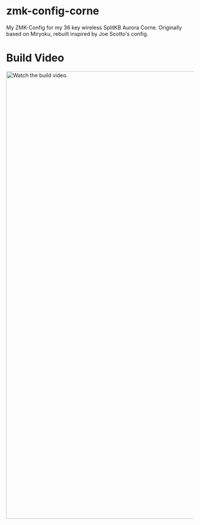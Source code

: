 # zmk-config-corne
My ZMK-Config for my 36 key wireless SplitKB Aurora Corne.
Originally based on Miryoku, rebuilt inspired by Joe Scotto's config.

# Build Video

<a href="https://www.youtube.com/watch?v=MBV2Vrizpe0" target="_blank">
 <img src="http://img.youtube.com/vi/MBV2Vrizpe0/mqdefault.jpg" alt="Watch the build video." width="1200" />
</a>
